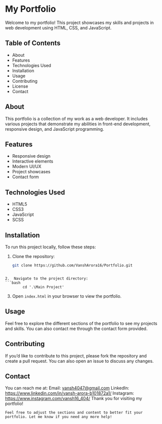 # My Portfolio

Welcome to my portfolio! This project showcases my skills and projects in web development using HTML, CSS, and JavaScript.

## Table of Contents

- About
- Features
- Technologies Used
- Installation
- Usage
- Contributing
- License
- Contact

## About

This portfolio is a collection of my work as a web developer. It includes various projects that demonstrate my abilities in front-end development, responsive design, and JavaScript programming.

## Features

- Responsive design
- Interactive elements
- Modern UI/UX
- Project showcases
- Contact form

## Technologies Used

- HTML5
- CSS3
- JavaScript
- SCSS

## Installation

To run this project locally, follow these steps:

1. Clone the repository:
   ```bash
   git clone https://github.com/VanshArora16/Portfolio.git
```

2.  Navigate to the project directory:
```bash
        cd '.\Main Project'
```

3. Open ```index.html``` in your browser to view the portfolio.


## Usage
Feel free to explore the different sections of the portfolio to see my projects and skills. You can also contact me through the contact form provided.

## Contributing
If you’d like to contribute to this project, please fork the repository and create a pull request. You can also open an issue to discuss any changes.

## Contact
You can reach me at:
Email: vansh4047@gmail.com
LinkedIn: https://www.linkedin.com/in/vansh-arora-b101872a1/
Instagram: https://www.instagram.com/vansh16_404/
Thank you for visiting my portfolio!

```Feel free to adjust the sections and content to better fit your portfolio. Let me know if you need any more help!```